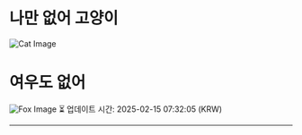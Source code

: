 
# 나만 없어 고양이

![Cat Image](https://cdn2.thecatapi.com/images/50b.jpg)

# 여우도 없어
![Fox Image](https://randomfox.ca/images/109.jpg)
⏳ 업데이트 시간: 2025-02-15 07:32:05 (KRW)

---

